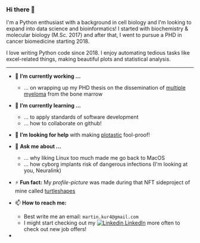 ### Hi there 👋

I'm a Python enthusiast with a background in cell biology and I'm looking to expand into data science and bioinformatics! I started with biochemistry & molecular biology (M.Sc. 2017) and after that, I went to pursue a PHD in cancer biomedicine starting 2018. 

I love writing Python code since 2018. I enjoy automating tedious tasks like excel-related things, making beautiful plots and statistical analysis. 

---

- 🔭 **I’m currently working ...**
  - ... on wrapping up my PHD thesis on the dissemination of [multiple myeloma](https://en.wikipedia.org/wiki/Multiple_myeloma) from the bone marrow
- 🌱 **I’m currently learning ...**
  - ... to apply standards of software development
  - ... how to collaborate on github! 
- 🤔 **I’m looking for help** with making [plotastic](https://github.com/markur4/plotastic) fool-proof!
- 💬 **Ask me about ...**
  - ... why liking Linux too much made me go back to MacOS
  - ... how cyborg implants risk of dangerous infections (I'm looking at you, Neuralink)
- ⚡ **Fun fact:** My *profile-picture* was made during that NFT sideproject of mine called [turtleshapes](https://opensea.io/collection/turtleshapes-1)
- 📫 **How to reach me:**
  - Best write me an email: `martin.kur4@gmail.com` 
  - I might start checking out my [![Linkedin](https://i.stack.imgur.com/gVE0j.png) LinkedIn](https://www.linkedin.com/in/martin-kuric/?locale=en_US) more often to check out new job offers! 

- 
<!--
**markur4/markur4** is a ✨ _special_ ✨ repository because its `README.md` (this file) appears on your GitHub profile.

Here are some ideas to get you started:

- 🔭 I’m currently working on ...
- 🌱 I’m currently learning ...
- 👯 I’m looking to collaborate on ...
- 🤔 I’m looking for help with ...
- 💬 Ask me about ...
- 📫 How to reach me: ...
- 😄 Pronouns: ...
- ⚡ Fun fact: ...
-->
